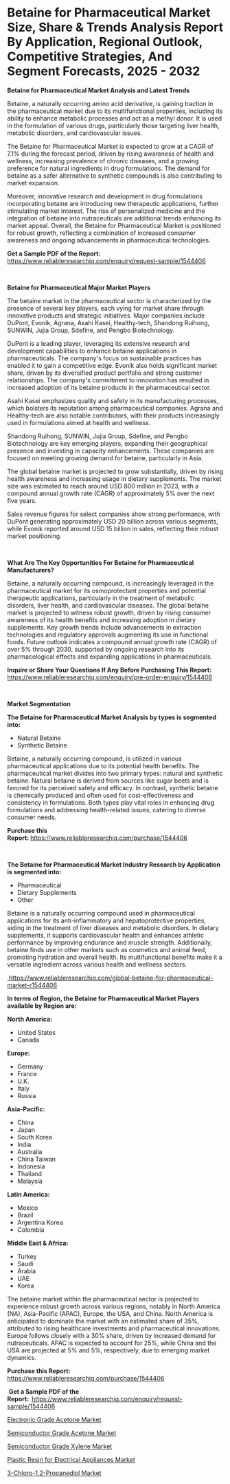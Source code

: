 <p><h1>Betaine for Pharmaceutical Market Size, Share & Trends Analysis Report By Application, Regional Outlook, Competitive Strategies, And Segment Forecasts, 2025 - 2032</h1></p><p><strong>Betaine for Pharmaceutical Market Analysis and Latest Trends</strong></p>
<p><p>Betaine, a naturally occurring amino acid derivative, is gaining traction in the pharmaceutical market due to its multifunctional properties, including its ability to enhance metabolic processes and act as a methyl donor. It is used in the formulation of various drugs, particularly those targeting liver health, metabolic disorders, and cardiovascular issues. </p><p>The Betaine for Pharmaceutical Market is expected to grow at a CAGR of 7.1% during the forecast period, driven by rising awareness of health and wellness, increasing prevalence of chronic diseases, and a growing preference for natural ingredients in drug formulations. The demand for betaine as a safer alternative to synthetic compounds is also contributing to market expansion. </p><p>Moreover, innovative research and development in drug formulations incorporating betaine are introducing new therapeutic applications, further stimulating market interest. The rise of personalized medicine and the integration of betaine into nutraceuticals are additional trends enhancing its market appeal. Overall, the Betaine for Pharmaceutical Market is positioned for robust growth, reflecting a combination of increased consumer awareness and ongoing advancements in pharmaceutical technologies.</p></p>
<p><strong>Get a Sample PDF of the Report:&nbsp;</strong> <a href="https://www.reliableresearchiq.com/enquiry/request-sample/1544406?utm_campaign=1123&utm_medium=2&utm_source=Github&utm_content=ia&utm_term=02042025&utm_id=betaine-for-pharmaceutical">https://www.reliableresearchiq.com/enquiry/request-sample/1544406</a></p>
<p>&nbsp;</p>
<p><strong>Betaine for Pharmaceutical Major Market Players</strong></p>
<p><p>The betaine market in the pharmaceutical sector is characterized by the presence of several key players, each vying for market share through innovative products and strategic initiatives. Major companies include DuPont, Evonik, Agrana, Asahi Kasei, Healthy-tech, Shandong Ruihong, SUNWIN, Jujia Group, Sdefine, and Pengbo Biotechnology.</p><p>DuPont is a leading player, leveraging its extensive research and development capabilities to enhance betaine applications in pharmaceuticals. The company's focus on sustainable practices has enabled it to gain a competitive edge. Evonik also holds significant market share, driven by its diversified product portfolio and strong customer relationships. The company's commitment to innovation has resulted in increased adoption of its betaine products in the pharmaceutical sector.</p><p>Asahi Kasei emphasizes quality and safety in its manufacturing processes, which bolsters its reputation among pharmaceutical companies. Agrana and Healthy-tech are also notable contributors, with their products increasingly used in formulations aimed at health and wellness.</p><p>Shandong Ruihong, SUNWIN, Jujia Group, Sdefine, and Pengbo Biotechnology are key emerging players, expanding their geographical presence and investing in capacity enhancements. These companies are focused on meeting growing demand for betaine, particularly in Asia.</p><p>The global betaine market is projected to grow substantially, driven by rising health awareness and increasing usage in dietary supplements. The market size was estimated to reach around USD 800 million in 2023, with a compound annual growth rate (CAGR) of approximately 5% over the next five years.</p><p>Sales revenue figures for select companies show strong performance, with DuPont generating approximately USD 20 billion across various segments, while Evonik reported around USD 15 billion in sales, reflecting their robust market positioning.</p></p>
<p>&nbsp;</p>
<p><strong>What Are The Key Opportunities For Betaine for Pharmaceutical Manufacturers?</strong></p>
<p><p>Betaine, a naturally occurring compound, is increasingly leveraged in the pharmaceutical market for its osmoprotectant properties and potential therapeutic applications, particularly in the treatment of metabolic disorders, liver health, and cardiovascular diseases. The global betaine market is projected to witness robust growth, driven by rising consumer awareness of its health benefits and increasing adoption in dietary supplements. Key growth trends include advancements in extraction technologies and regulatory approvals augmenting its use in functional foods. Future outlook indicates a compound annual growth rate (CAGR) of over 5% through 2030, supported by ongoing research into its pharmacological effects and expanding applications in pharmaceuticals.</p></p>
<p><strong>Inquire or Share Your Questions If Any Before Purchasing This Report:</strong> <a href="https://www.reliableresearchiq.com/enquiry/pre-order-enquiry/1544406?utm_campaign=1123&utm_medium=2&utm_source=Github&utm_content=ia&utm_term=02042025&utm_id=betaine-for-pharmaceutical">https://www.reliableresearchiq.com/enquiry/pre-order-enquiry/1544406</a></p>
<p>&nbsp;</p>
<p><strong>Market Segmentation</strong></p>
<p><strong>The Betaine for Pharmaceutical Market Analysis by types is segmented into:</strong></p>
<p><ul><li>Natural Betaine</li><li>Synthetic Betaine</li></ul></p>
<p><p>Betaine, a naturally occurring compound, is utilized in various pharmaceutical applications due to its potential health benefits. The pharmaceutical market divides into two primary types: natural and synthetic betaine. Natural betaine is derived from sources like sugar beets and is favored for its perceived safety and efficacy. In contrast, synthetic betaine is chemically produced and often used for cost-effectiveness and consistency in formulations. Both types play vital roles in enhancing drug formulations and addressing health-related issues, catering to diverse consumer needs.</p></p>
<p><strong>Purchase this Report:&nbsp;</strong><a href="https://www.reliableresearchiq.com/purchase/1544406?utm_campaign=1123&utm_medium=2&utm_source=Github&utm_content=ia&utm_term=02042025&utm_id=betaine-for-pharmaceutical">https://www.reliableresearchiq.com/purchase/1544406</a></p>
<p>&nbsp;</p>
<p><strong>The Betaine for Pharmaceutical Market Industry Research by Application is segmented into:</strong></p>
<p><ul><li>Pharmaceutical</li><li>Dietary Supplements</li><li>Other</li></ul></p>
<p><p>Betaine is a naturally occurring compound used in pharmaceutical applications for its anti-inflammatory and hepatoprotective properties, aiding in the treatment of liver diseases and metabolic disorders. In dietary supplements, it supports cardiovascular health and enhances athletic performance by improving endurance and muscle strength. Additionally, betaine finds use in other markets such as cosmetics and animal feed, promoting hydration and overall health. Its multifunctional benefits make it a versatile ingredient across various health and wellness sectors.</p></p>
<p><a href="https://www.reliableresearchiq.com/global-betaine-for-pharmaceutical-market-r1544406?utm_campaign=1123&utm_medium=2&utm_source=Github&utm_content=ia&utm_term=02042025&utm_id=betaine-for-pharmaceutical">&nbsp;https://www.reliableresearchiq.com/global-betaine-for-pharmaceutical-market-r1544406</a></p>
<p><strong>In terms of Region, the Betaine for Pharmaceutical Market Players available by Region are:</strong></p>
<p>
    <p> <strong> North America: </strong>
        <ul>
            <li>United States</li>
            <li>Canada</li>
        </ul>
        </p> 
    <p> <strong> Europe: </strong>
        <ul>
            <li>Germany</li>
            <li>France</li>
            <li>U.K.</li>
            <li>Italy</li>
            <li>Russia</li>
        </ul>
        </p> 
    <p> <strong> Asia-Pacific: </strong>
        <ul>
            <li>China</li>
            <li>Japan</li>
            <li>South Korea</li>
            <li>India</li>
            <li>Australia</li>
            <li>China Taiwan</li>
            <li>Indonesia</li>
            <li>Thailand</li>
            <li>Malaysia</li>
        </ul>
        </p> 
    <p> <strong> Latin America: </strong>
        <ul>
            <li>Mexico</li>
            <li>Brazil</li>
            <li>Argentina Korea</li>
            <li>Colombia</li>
        </ul>
        </p> 
    <p> <strong> Middle East & Africa: </strong>
        <ul>
            <li>Turkey</li>
            <li>Saudi</li>
            <li>Arabia</li>
            <li>UAE</li>
            <li>Korea</li>
        </ul>
    </p>
    </p>
<p><p>The betaine market within the pharmaceutical sector is projected to experience robust growth across various regions, notably in North America (NA), Asia-Pacific (APAC), Europe, the USA, and China. North America is anticipated to dominate the market with an estimated share of 35%, attributed to rising healthcare investments and pharmaceutical innovations. Europe follows closely with a 30% share, driven by increased demand for nutraceuticals. APAC is expected to account for 25%, while China and the USA are projected at 5% and 5%, respectively, due to emerging market dynamics.</p></p>
<p><strong>Purchase this Report: </strong><a href="https://www.reliableresearchiq.com/purchase/1544406?utm_campaign=1123&utm_medium=2&utm_source=Github&utm_content=ia&utm_term=02042025&utm_id=betaine-for-pharmaceutical">https://www.reliableresearchiq.com/purchase/1544406</a></p>
<p>&nbsp;<strong>Get a Sample PDF of the Report:&nbsp;&nbsp;</strong><a href="https://www.reliableresearchiq.com/enquiry/request-sample/1544406?utm_campaign=1123&utm_medium=2&utm_source=Github&utm_content=ia&utm_term=02042025&utm_id=betaine-for-pharmaceutical">https://www.reliableresearchiq.com/enquiry/request-sample/1544406</a></p>
<p><strong></strong></p>
<p><p><a href="https://github.com/foddekampo/Market-Research-Report-List-1/blob/main/electronic-grade-acetone-market.md?utm_campaign=1123&utm_medium=2&utm_source=Github&utm_content=ia&utm_term=02042025&utm_id=betaine-for-pharmaceutical">Electronic Grade Acetone Market</a></p><p><a href="https://github.com/furnoirons9e/Market-Research-Report-List-1/blob/main/semiconductor-grade-acetone-market.md?utm_campaign=1123&utm_medium=2&utm_source=Github&utm_content=ia&utm_term=02042025&utm_id=betaine-for-pharmaceutical">Semiconductor Grade Acetone Market</a></p><p><a href="https://github.com/saribuissawi/Market-Research-Report-List-1/blob/main/semiconductor-grade-xylene-market.md?utm_campaign=1123&utm_medium=2&utm_source=Github&utm_content=ia&utm_term=02042025&utm_id=betaine-for-pharmaceutical">Semiconductor Grade Xylene Market</a></p><p><a href="https://github.com/laverkyllozc/Market-Research-Report-List-1/blob/main/plastic-resin-for-electrical-appliances-market.md?utm_campaign=1123&utm_medium=2&utm_source=Github&utm_content=ia&utm_term=02042025&utm_id=betaine-for-pharmaceutical">Plastic Resin for Electrical Appliances Market</a></p><p><a href="https://github.com/puttslukis59/Market-Research-Report-List-1/blob/main/3-chloro-12-propanediol-market.md?utm_campaign=1123&utm_medium=2&utm_source=Github&utm_content=ia&utm_term=02042025&utm_id=betaine-for-pharmaceutical">3-Chloro-1,2-Propanediol Market</a></p></p>
